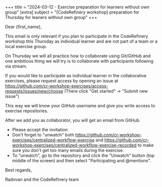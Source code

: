 +++
title = "2024-03-12 - Exercise preparation for learners without own group"
[extra]
subject = "[CodeRefinery workshop] preparation for Thursday for leaners without own group"
+++

Dear {first_name},

This email is only relevant if you plan to participate in the CodeRefinery workshop this Thursday as individual learner and are not part of a team or a local exercise group.

On Thursday we will all practice how to collaborate using Git/GitHub and one ambitious thing we will try is to collaborate with participants following via stream.

If you would like to participate as individual learner in the collaborative exercises, please request access by opening an issue at https://github.com/cr-workshop-exercises/access-requests/issues/new/choose (There click "Get started" -> "Submit new issue")

This way we will know your GitHub username and give you write access to exercise repositories.

After we add you as collaborator, you will get an email from GitHub.
- Please accept the invitation
- Don't forget to "unwatch" both https://github.com/cr-workshop-exercises/centralized-workflow-exercise and https://github.com/cr-workshop-exercises/centralized-workflow-exercise-recorded to make sure you don't get too many emails during the exercise.
- To "unwatch", go to the repository and click the "Unwatch" button (top middle of the screen) and then select "Participating and @mentions".

Best regards,

Radovan and the CodeRefinery team
